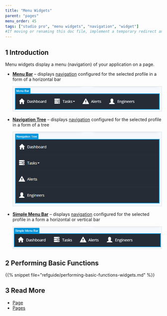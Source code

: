 ```yaml
---
title: "Menu Widgets"
parent: "pages"
menu_order: 45
tags: ["studio pro", "menu widgets", "navigation", "widget"]
#If moving or renaming this doc file, implement a temporary redirect and let the respective team know they should update the URL in the product. See Mapping to Products for more details.
---
```


## 1 Introduction

Menu widgets display a menu (navigation) of your application on a page.

* [**Menu Bar**](menu-bar) – displays [navigation](navigation) configured for the selected profile in a form of a horizontal bar

    ![Menu Bar Example](attachments/menu-widgets/menu-bar-example.png)

* [**Navigation Tree**](navigation-tree) – displays [navigation](navigation) configured for the selected profile in a form of a tree

    ![Navigation Tree Example](attachments/menu-widgets/navigation-tree-example.png)

* [**Simple Menu Bar**](simple-menu-bar) – displays [navigation](navigation) configured for the selected profile in a form a horizontal or vertical bar 

    ![Simple Menu Bar Example](attachments/menu-widgets/simple-menu-bar-example.png)

## 2 Performing Basic Functions

{{% snippet file="refguide/performing-basic-functions-widgets.md" %}}

## 3 Read More

* [Page](page)
* [Pages](pages)